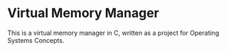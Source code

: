 # Virtual Memory Manager
This is a virtual memory manager in C, written as a project for Operating Systems Concepts. 
